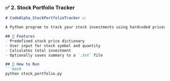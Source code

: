 ### ✅ **2. Stock Portfolio Tracker**

```markdown
# CodeAlpha_StockPortfolioTracker 📈

A Python program to track your stock investments using hardcoded prices. Input stock names and quantities, and get your total investment value.

## 🔧 Features
- Predefined stock price dictionary
- User input for stock symbol and quantity
- Calculates total investment
- Optionally saves summary to a `.txt` file

## 🚀 How to Run
```bash
python stock_portfolio.py










